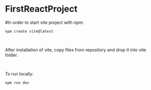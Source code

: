 <h1>FirstReactProject</h1>

#In order to start vite project with npm:

```Shell
npm create vite@latest
```
<br>
<p>After installation of vite, copy files from repository and drop it into vite folder.</p>

<br>

<p>To run locally:</p>

```Shell
npm run dev
```
